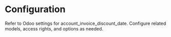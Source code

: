 # Configuration

Refer to Odoo settings for account_invoice_discount_date. Configure related models, access rights, and options as needed.
